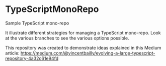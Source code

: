 # TypeScriptMonoRepo
Sample TypeScript mono-repo

It illustrate different strategies for managing a TypeScript mono-repo.
Look at the various branches to see the various options possible.

This repository was created to demonstrate ideas explained in this Medium article: https://medium.com/@vincentbailly/evolving-a-large-typescript-repository-4a32c61e94fd

